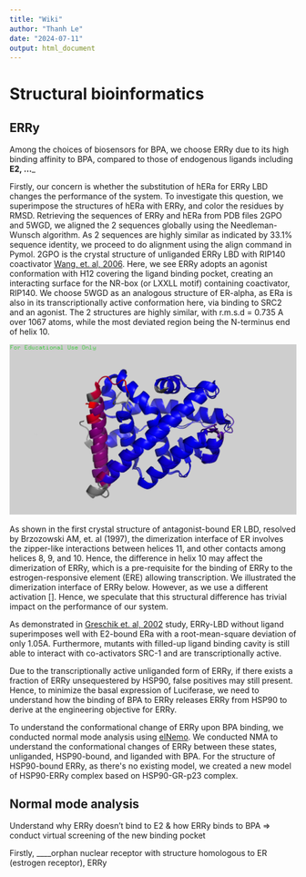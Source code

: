 ```yaml
---
title: "Wiki"
author: "Thanh Le"
date: "2024-07-11"
output: html_document
---
```


# Structural bioinformatics

## ERRy
Among the choices of biosensors for BPA, we choose ERRy due to its high binding affinity to BPA, compared to those of endogenous ligands including ____E2, …_____

Firstly, our concern is whether the substitution of hERa for ERRy LBD changes the performance of the system. To investigate this question, we superimpose the structures of hERa with ERRy, and color the residues by RMSD.
Retrieving the sequences of ERRy and hERa from PDB files 2GPO and 5WGD, we aligned the 2 sequences globally using the Needleman-Wunsch algorithm. As 2 sequences are highly similar as indicated by 33.1% sequence identity, we proceed to do alignment using the align command in Pymol.
2GPO is the crystal structure of unliganded ERRy LBD with RIP140 coactivator [Wang, et. al, 2006](https://www.jbc.org/article/S0021-9258(20)71951-4/fulltext). Here, we see ERRy adopts an agonist conformation with H12 covering the ligand binding pocket, creating an interacting surface for the NR-box (or LXXLL motif) containing coactivator, RIP140. We choose 5WGD as an analogous structure of ER-alpha, as ERa is also in its transcriptionally active conformation here, via binding to SRC2 and an agonist. The 2 structures are highly similar, with r.m.s.d = 0.735 A over 1067 atoms, while the most deviated region being the N-terminus end of helix 10.

![Figure 1: ERRy LBD in complex with coactivator RIP140 (PDB: 2GPO) superimposed onto agonist-bound hERa, complexed with coactivator SRC-2. Red indicates high r.m.s.d, while blue indicates low r.m.s.d.](results/2gpoa_5wgda_rmsdcol.png)

As shown in the first crystal structure of antagonist-bound ER LBD, resolved by Brzozowski AM, et. al (1997), the dimerization interface of ER involves the zipper-like interactions between helices 11, and other contacts among helices 8, 9, and 10. Hence, the difference in helix 10 may affect the dimerization of ERRy, which is a pre-requisite for the binding of ERRy to the estrogen-responsive element (ERE) allowing transcription. We illustrated the dimerization interface of ERRy below. 
However, as we use a different activation []. Hence, we speculate that this structural difference has trivial impact on the performance of our system.

As demonstrated in [Greschik et. al, 2002](https://www.cell.com/AJHG/fulltext/S1097-2765(02)00444-6) study, ERRy-LBD without ligand superimposes well with E2-bound ERa with a root-mean-square deviation of only 1.05A. Furthermore, mutants with filled-up ligand binding cavity is still able to interact with co-activators SRC-1 and are transcriptionally active. 

Due to the transcriptionally active unliganded form of ERRy, if there exists a fraction of ERRy unsequestered by HSP90, false positives may still present. Hence, to minimize the basal expression of Luciferase, we need to understand how the binding of BPA to ERRy releases ERRy from HSP90 to derive at the engineering objective for ERRy.

To understand the conformational change of ERRy upon BPA binding, we conducted normal mode analysis using [elNemo](https://www.sciences.univ-nantes.fr/elnemo/). We conducted NMA to understand the conformational changes of ERRy between these states, unliganded, HSP90-bound, and liganded with BPA.
For the structure of HSP90-bound ERRy, as there's no existing model, we created a new model of HSP90-ERRy complex based on HSP90-GR-p23 complex.


## Normal mode analysis





Understand why ERRy doesn’t bind to E2 & how ERRy binds to BPA => conduct virtual screening of the new binding pocket



Firstly, ____orphan nuclear receptor with structure homologous to ER (estrogen receptor), ERRy


